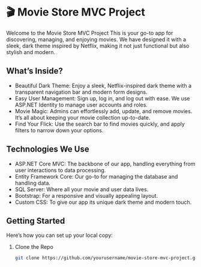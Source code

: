 # 🎬 Movie Store MVC Project

Welcome to the Movie Store MVC Project This is your go-to app for discovering, managing, and enjoying movies. We have designed it with a sleek, dark theme inspired by Netflix, making it not just functional but also stylish and modern.

## What’s Inside?

- Beautiful Dark Theme: Enjoy a sleek, Netflix-inspired dark theme with a transparent navigation bar and modern form designs.
- Easy User Management: Sign up, log in, and log out with ease. We use ASP.NET Identity to manage user accounts and roles.
- Movie Magic: Admins can effortlessly add, update, and remove movies. It’s all about keeping your movie collection up-to-date.
- Find Your Flick: Use the search bar to find movies quickly, and apply filters to narrow down your options.

## Technologies We Use

- ASP.NET Core MVC: The backbone of our app, handling everything from user interactions to data processing.
- Entity Framework Core: Our go-to for managing the database and handling data.
- SQL Server: Where all your movie and user data lives.
- Bootstrap: For a responsive and visually appealing layout.
- Custom CSS: To give our app its unique dark theme and modern touch.

## Getting Started

Here’s how you can set up your local copy:

1. Clone the Repo

   ```bash
   git clone https://github.com/yourusername/movie-store-mvc-project.git 
